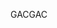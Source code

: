  <span data-ttu-id="87572-101">GAC</span><span class="sxs-lookup"><span data-stu-id="87572-101">GAC</span></span> 